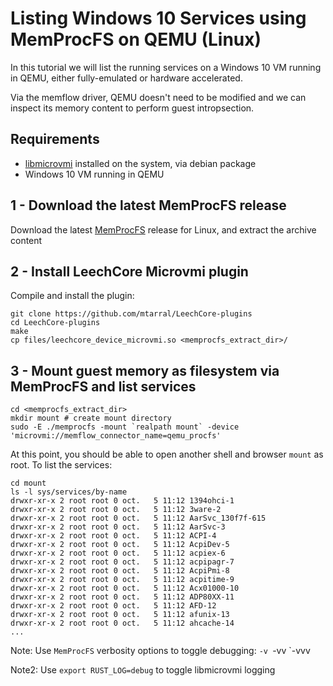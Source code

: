 # Listing Windows 10 Services using MemProcFS on QEMU (Linux)

In this tutorial we will list the running services on a Windows 10 VM running in QEMU,
either fully-emulated or hardware accelerated.

Via the memflow driver, QEMU doesn't need to be modified and we can
inspect its memory content to perform guest intropsection.

## Requirements

- [libmicrovmi](./installation.md) installed on the system, via debian package
- Windows 10 VM running in QEMU

## 1 - Download the latest MemProcFS release

Download the latest [MemProcFS](https://github.com/ufrisk/MemProcFS/releases/latest) release for Linux,
and extract the archive content

## 2 - Install LeechCore Microvmi plugin

Compile and install the plugin:
~~~
git clone https://github.com/mtarral/LeechCore-plugins
cd LeechCore-plugins
make
cp files/leechcore_device_microvmi.so <memprocfs_extract_dir>/
~~~

## 3 - Mount guest memory as filesystem via MemProcFS and list services

~~~
cd <memprocfs_extract_dir>
mkdir mount # create mount directory
sudo -E ./memprocfs -mount `realpath mount` -device 'microvmi://memflow_connector_name=qemu_procfs'
~~~

At this point, you should be able to open another shell and browser `mount` as root.
To list the services:
~~~
cd mount
ls -l sys/services/by-name
drwxr-xr-x 2 root root 0 oct.   5 11:12 1394ohci-1
drwxr-xr-x 2 root root 0 oct.   5 11:12 3ware-2
drwxr-xr-x 2 root root 0 oct.   5 11:12 AarSvc_130f7f-615
drwxr-xr-x 2 root root 0 oct.   5 11:12 AarSvc-3
drwxr-xr-x 2 root root 0 oct.   5 11:12 ACPI-4
drwxr-xr-x 2 root root 0 oct.   5 11:12 AcpiDev-5
drwxr-xr-x 2 root root 0 oct.   5 11:12 acpiex-6
drwxr-xr-x 2 root root 0 oct.   5 11:12 acpipagr-7
drwxr-xr-x 2 root root 0 oct.   5 11:12 AcpiPmi-8
drwxr-xr-x 2 root root 0 oct.   5 11:12 acpitime-9
drwxr-xr-x 2 root root 0 oct.   5 11:12 Acx01000-10
drwxr-xr-x 2 root root 0 oct.   5 11:12 ADP80XX-11
drwxr-xr-x 2 root root 0 oct.   5 11:12 AFD-12
drwxr-xr-x 2 root root 0 oct.   5 11:12 afunix-13
drwxr-xr-x 2 root root 0 oct.   5 11:12 ahcache-14
...
~~~

Note: Use `MemProcFS` verbosity options to toggle debugging: `-v `-vv `-vvv

Note2: Use `export RUST_LOG=debug` to toggle libmicrovmi logging
